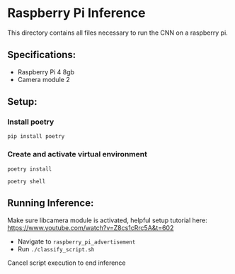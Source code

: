 # Raspberry Pi Inference

This directory contains all files necessary to run the CNN on a raspberry pi.


## Specifications:

- Raspberry Pi 4 8gb 
- Camera module 2


## Setup:

### Install poetry 

`pip install poetry`

### Create and activate virtual environment

`poetry install`

`poetry shell`


## Running Inference:

Make sure libcamera module is activated, helpful setup tutorial here: https://www.youtube.com/watch?v=Z8cs1cRrc5A&t=602

- Navigate to `raspberry_pi_advertisement`
- Run `./classify_script.sh`

Cancel script execution to end inference



